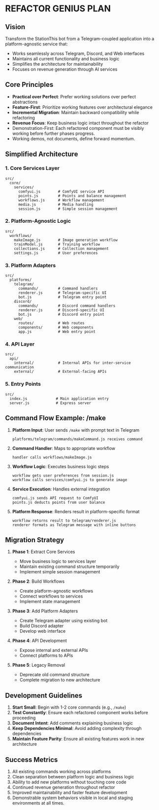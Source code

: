 # REFACTOR GENIUS PLAN

## Vision
Transform the StationThis bot from a Telegram-coupled application into a platform-agnostic service that:
- Works seamlessly across Telegram, Discord, and Web interfaces
- Maintains all current functionality and business logic
- Simplifies the architecture for maintainability
- Focuses on revenue generation through AI services

## Core Principles
- **Practical over Perfect**: Prefer working solutions over perfect abstractions
- **Feature-First**: Prioritize working features over architectural elegance
- **Incremental Migration**: Maintain backward compatibility while refactoring
- **Revenue Focus**: Keep business logic intact throughout the refactor
- Demonstration-First: Each refactored component must be visibly working before further phases progress.
- Working demos, not documents, define forward momentum.

## Simplified Architecture

### 1. Core Services Layer
```
src/
  core/
    services/  
      comfyui.js        # ComfyUI service API
      points.js         # Points and balance management
      workflows.js      # Workflow management
      media.js          # Media handling
      session.js        # Simple session management
```

### 2. Platform-Agnostic Logic
```
src/
  workflows/  
    makeImage.js        # Image generation workflow
    trainModel.js       # Training workflow 
    collections.js      # Collection management
    settings.js         # User preferences
```

### 3. Platform Adapters
```
src/
  platforms/
    telegram/
      commands/         # Command handlers
      renderer.js       # Telegram-specific UI
      bot.js            # Telegram entry point
    discord/
      commands/         # Discord command handlers
      renderer.js       # Discord-specific UI
      bot.js            # Discord entry point
    web/
      routes/           # Web routes
      components/       # Web components
      app.js            # Web entry point
```

### 4. API Layer
```
src/
  api/
    internal/           # Internal APIs for inter-service communication
    external/           # External-facing APIs
```

### 5. Entry Points
```
src/
  index.js             # Main application entry
  server.js            # Express server
```

## Command Flow Example: /make

1. **Platform Input**: User sends `/make` with prompt text in Telegram
   ```
   platforms/telegram/commands/makeCommand.js receives command
   ```

2. **Command Handler**: Maps to appropriate workflow
   ```
   handler calls workflows/makeImage.js
   ```

3. **Workflow Logic**: Executes business logic steps
   ```
   workflow gets user preferences from session.js
   workflow calls services/comfyui.js to generate image
   ```

4. **Service Execution**: Handles external integration
   ```
   comfyui.js sends API request to ComfyUI
   points.js deducts points from user balance
   ```

5. **Platform Response**: Renders result in platform-specific format
   ```
   workflow returns result to telegram/renderer.js
   renderer formats as Telegram message with inline buttons
   ```

## Migration Strategy

1. **Phase 1**: Extract Core Services
   - Move business logic to services layer
   - Maintain existing command structure temporarily
   - Implement simple session management

2. **Phase 2**: Build Workflows
   - Create platform-agnostic workflows
   - Connect workflows to services
   - Implement state management

3. **Phase 3**: Add Platform Adapters
   - Create Telegram adapter using existing bot
   - Build Discord adapter
   - Develop web interface

4. **Phase 4**: API Development
   - Expose internal and external APIs
   - Connect platforms to APIs

5. **Phase 5**: Legacy Removal
   - Deprecate old command structure
   - Complete migration to new architecture

## Development Guidelines

1. **Start Small**: Begin with 1-2 core commands (e.g., `/make`)
2. **Test Constantly**: Ensure each refactored component works before proceeding
3. **Document Intent**: Add comments explaining business logic
4. **Keep Dependencies Minimal**: Avoid adding complexity through dependencies
5. **Maintain Feature Parity**: Ensure all existing features work in new architecture

## Success Metrics

1. All existing commands working across platforms
2. Clean separation between platform logic and business logic
3. Ability to add new platforms without touching core code
4. Continued revenue generation throughout refactor
5. Improved maintainability and faster feature development 
6. Demonstrable system behaviors visible in local and staging environments at all times.
